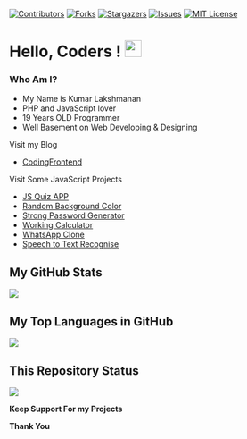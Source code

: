 [![Contributors][contributors-shield]][contributors-url]
[![Forks][forks-shield]][forks-url]
[![Stargazers][stars-shield]][stars-url]
[![Issues][issues-shield]][issues-url]
[![MIT License][license-shield]][license-url]

[contributors-shield]: https://img.shields.io/github/contributors/kumarlakshmanan/KumarLakshmanan.github.io.svg?style=for-the-badge
[contributors-url]: https://github.com/kumarlakshmanan/KumarLakshmanan.github.io/graphs/contributors
[forks-shield]: https://img.shields.io/github/forks/kumarlakshmanan/KumarLakshmanan.github.io.svg?style=for-the-badge
[forks-url]: https://github.com/kumarlakshmanan/KumarLakshmanan.github.io/network/members
[stars-shield]: https://img.shields.io/github/stars/kumarlakshmanan/KumarLakshmanan.github.io?style=for-the-badge
[stars-url]: https://github.com/kumarlakshmanan/KumarLakshmanan.github.io/stargazers
[issues-shield]: https://img.shields.io/github/issues/kumarlakshmanan/KumarLakshmanan.github.io.svg?style=for-the-badge
[issues-url]: https://github.com/kumarlakshmanan/KumarLakshmanan.github.io/issues
[license-shield]: https://img.shields.io/github/license/kumarlakshmanan/KumarLakshmanan.github.io.svg?style=for-the-badge
[license-url]: https://github.com/KumarLakshmanan/KumarLakshmanan.github.io/blob/main/LICENSE.txt


# Hello, Coders ! <img src="https://raw.githubusercontent.com/MartinHeinz/MartinHeinz/master/wave.gif" width="30px">

### Who Am I?

  * My Name is Kumar Lakshmanan
  * PHP and JavaScript lover
  * 19 Years OLD Programmer
  * Well Basement on Web Developing & Designing


Visit my Blog

   * [CodingFrontend](https://codingfrontend.com)

Visit Some JavaScript Projects

   * [JS Quiz APP](https://kumarlakshmanan.github.io/codes/Quiz%20app/)
   * [Random Background Color](https://kumarlakshmanan.github.io/codes/random%20color/)
   * [Strong Password Generator](https://kumarlakshmanan.github.io/codes/random%20password/)
   * [Working Calculator](https://kumarlakshmanan.github.io/codes/simple%20calculator/)
   * [WhatsApp Clone](https://kumarlakshmanan.github.io/codes/Whatsapp-Clone/)
   * [Speech to Text Recognise](http://kumarLakshmanan.github.io/codes/Speech%20to%20Text)


## My GitHub Stats
<img src="https://github-readme-stats.vercel.app/api?username=kumarlakshmanan&show_icons=true&theme=radical">


## My Top Languages in GitHub
<img src="https://github-readme-stats.vercel.app/api/top-langs/?username=kumarlakshmanan&layout=compact&theme=radical">

## This Repository Status
<img src="https://github-readme-stats.vercel.app/api/pin/?username=kumarlakshmanan&repo=KumarLakshmanan.github.io&theme=radical">



**Keep Support For my Projects**

**Thank You**
